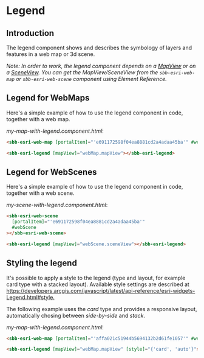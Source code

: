 # Legend

## Introduction

The legend component shows and describes the symbology of layers and features in a web map or 3d scene.

_Note: In order to work, the legend component depends on a [MapView](https://developers.arcgis.com/javascript/latest/api-reference/esri-views-MapView.html) or on a [SceneView](https://developers.arcgis.com/javascript/latest/api-reference/esri-views-SceneView.html). You can get the MapView/SceneView from the `sbb-esri-web-map` or `sbb-esri-web-scene` component using Element Reference._

## Legend for WebMaps

Here's a simple example of how to use the legend component in code, together with a web map.

_my-map-with-legend.component.html_:

```html
<sbb-esri-web-map [portalItem]="'e691172598f04ea8881cd2a4adaa45ba'" #webMap></sbb-esri-web-map>

<sbb-esri-legend [mapView]="webMap.mapView"></sbb-esri-legend>
```

## Legend for WebScenes

Here's a simple example of how to use the legend component in code, together with a web scene.

_my-scene-with-legend.component.html_:

```html
<sbb-esri-web-scene
  [portalItem]="'e691172598f04ea8881cd2a4adaa45ba'"
  #webScene
></sbb-esri-web-scene>

<sbb-esri-legend [mapView]="webScene.sceneView"></sbb-esri-legend>
```

## Styling the legend

It's possible to apply a style to the legend (type and layout, for example card type with a stacked layout). Available style settings are described at <https://developers.arcgis.com/javascript/latest/api-reference/esri-widgets-Legend.html#style.>

The following example uses the _card_ type and provides a responsive layout, automatically chosing between _side-by-side_ and _stack_.

_my-map-with-legend.component.html_:

```html
<sbb-esri-web-map [portalItem]="'affa021c51944b5694132b2d61fe1057'" #webMap></sbb-esri-web-map>

<sbb-esri-legend [mapView]="webMap.mapView" [style]="{'card', 'auto'}"></sbb-esri-legend>
```
